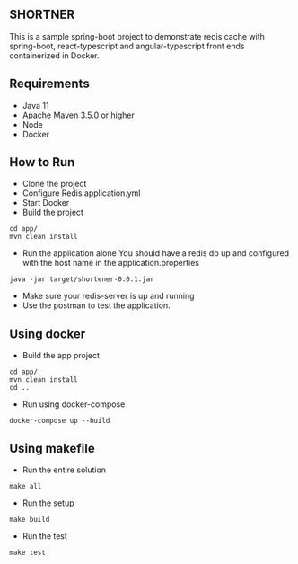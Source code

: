 ## SHORTNER

This is a sample spring-boot project to demonstrate redis cache with spring-boot, react-typescript 
and angular-typescript front ends containerized 
in Docker.


## Requirements
* Java 11
* Apache Maven 3.5.0 or higher
* Node
* Docker


## How to Run

- Clone the project
- Configure Redis application.yml
- Start Docker
- Build the project
```
cd app/
mvn clean install
```
- Run the application alone
    You should have a redis db up and configured 
    with the host name in the application.properties
```
java -jar target/shortener-0.0.1.jar
```
- Make sure your redis-server is up and running
- Use the postman to test the application.

## Using docker

- Build the app project
```
cd app/
mvn clean install
cd ..
```
- Run using docker-compose
```
docker-compose up --build 
```

## Using makefile

- Run the entire solution
```
make all
```
- Run the setup
``` 
make build
```
- Run the test
```
make test
```
